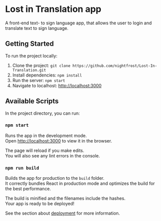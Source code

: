 # Lost in Translation app

A front-end text- to sign language app, that allows the user to login and translate text to sign language.

## Getting Started

To run the project locally:

1. Clone the project: `git clone https://github.com/nightfrost/Lost-In-Translation.git`
2. Install dependencies: `npm install`
3. Run the server: `npm start`
4. Navigate to localhost: [http://localhost:3000](http://localhost:3000)

## Available Scripts

In the project directory, you can run:

### `npm start`

Runs the app in the development mode.\
Open [http://localhost:3000](http://localhost:3000) to view it in the browser.

The page will reload if you make edits.\
You will also see any lint errors in the console.

### `npm run build`

Builds the app for production to the `build` folder.\
It correctly bundles React in production mode and optimizes the build for the best performance.

The build is minified and the filenames include the hashes.\
Your app is ready to be deployed!

See the section about [deployment](https://facebook.github.io/create-react-app/docs/deployment) for more information.

